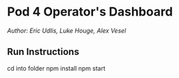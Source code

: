 # Pod 4 Operator's Dashboard
*Author: Eric Udlis, Luke Houge, Alex Vesel*

## Run Instructions
cd into folder
npm install
npm start